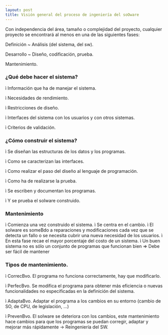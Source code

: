 ```yaml
---
layout: post
title: Visión general del proceso de ingeniería del soOware
---
```

Con independencia del área, tamaño o complejidad del proyecto, cualquier proyecto se encontrará al menos en una de
las siguientes fases:

Definición ~ Análisis (del sistema, del sw).

Desarrollo ~ Diseño, codificación, prueba.

Mantenimiento.

### ¿Qué debe hacer el sistema?
ì Información que ha de manejar el sistema.

ì Necesidades de rendimiento.

ì Restricciones de diseño.

ì Interfaces del sistema con los usuarios y con otros sistemas.

ì Criterios de validación.

### ¿Cómo construir el sistema?

ì Se diseñan las estructuras de los datos y los programas.

ì Como se caracterizan las interfaces.

ì Como realizar el paso del diseño al lenguaje de programación.

ì Como ha de realizarse la prueba.

ì Se escriben y documentan los programas.

ì Y se prueba el soIware construido.

### Mantenimiento
ì Comienza una vez construido el sistema.
ì Se centra en el cambio.
ì El soIware es someBdo a reparaciones y modificaciones cada
vez que se detecta un fallo o se necesita cubrir una nueva
necesidad de los usuarios.
ì En esta fase recae el mayor porcentaje del costo de un sistema.
ì Un buen sistema no es sólo un conjunto de programas que
funcionan bien => Debe ser fácil de mantener

### Tipos de mantenimiento.
ì CorrecBvo. El programa no funciona correctamente, hay que
modificarlo.

ì PerfecBvo. Se modifica el programa para obtener más eficiencia o
nuevas funcionalidades no especificadas en la definición del
sistema.

ì AdaptaBvo. Adaptar el programa a los cambios en su entorno
(cambio de SO, de CPU, de legislación, …)

ì PrevenBvo. El soIware se deteriora con los cambios, este
mantenimiento hace cambios para que los programas se puedan
corregir, adaptar y mejorar más rápidamente -> Reingeniería del
SW.
